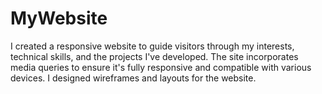 # MyWebsite
I created a responsive website to guide visitors through my interests, technical skills, and the projects I've developed. The site incorporates media queries to ensure it's fully responsive and compatible with various devices. I designed wireframes and layouts for the website.

